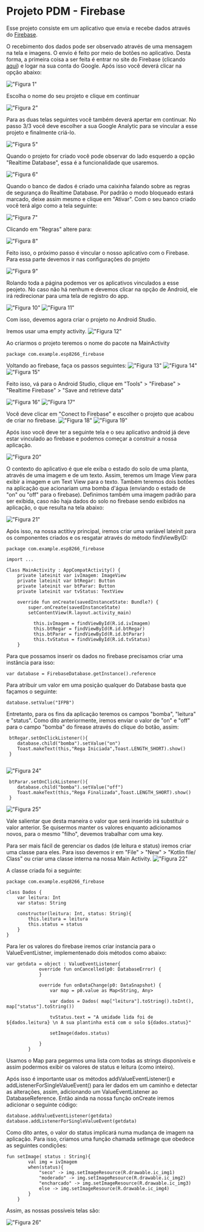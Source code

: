 # Projeto PDM - Firebase

Esse projeto consiste em um aplicativo que envia e recebe dados através do [Firebase](https://rockcontent.com/br/blog/firebase/).

O recebimento dos dados pode ser observado através de uma mensagem na tela e imagens. O envio é feito por meio de botões no aplicativo. Desta forma, a primeira coisa a ser feita é entrar no site do Firebase (clicando [aqui](https://firebase.google.com)) e logar na sua conta do Google. Após isso você deverá clicar na opção abaixo:

!["Figura 1"](./img/img_03.jpg)

Escolha o nome do seu projeto e clique em continuar 

!["Figura 2"](./img/img_04.jpg)

Para as duas telas seguintes você também deverá apertar em continuar. No passo 3/3 você deve escolher a sua Google Analytic para se vincular a esse projeto e finalmente criá-lo.

!["Figura 5"](./img/img_05.jpg)

Quando o projeto for criado você pode observar do lado esquerdo a opção "Realtime Database", essa é a funcionalidade que usaremos. 

!["Figura 6"](./img/img_06.jpg)

Quando o banco de dados é criado uma caixinha falando sobre as regras de segurança do Realtime Database. Por padrão o modo bloqueado estará marcado, deixe assim mesmo e clique em "Ativar". Com o seu banco criado você terá algo como a tela seguinte:

!["Figura 7"](./img/img_07.jpg)

Clicando em "Regras" altere para:

!["Figura 8"](./img/img_08.jpg)

Feito isso, o próximo passo é vincular o nosso aplicativo com o Firebase. Para essa parte devemos ir nas configurações do projeto

!["Figura 9"](./img/img_09.jpg)

Rolando toda a página podemos ver os aplicativos vinculados a esse peojeto. No caso não há nenhum e devemos clicar na opção de Android, ele irá redirecionar para uma tela de registro do app.

!["Figura 10"](./img/img_10.jpg)
!["Figura 11"](./img/img_11.jpg)


Com isso, devemos agora criar o projeto no Android Studio.

Iremos usar uma empty activity. 
!["Figura 12"](./img/img_1.jpg)

Ao criarmos o projeto teremos o nome do pacote na MainActivity
``` (kotlin)>
package com.example.esp8266_firebase
```
Voltando ao firebase, faça os passos seguintes:
!["Figura 13"](./img/img_12.jpg)
!["Figura 14"](./img/img_13.jpg)
!["Figura 15"](./img/img_14.jpg)

Feito isso, vá para o Android Studio, clique em "Tools" > "Firebase" > "Realtime Firebase" > "Save and retrieve data"

!["Figura 16"](./img/img_15.jpg)
!["Figura 17"](./img/img_16.jpg)

Você deve clicar em "Conect to Firebase" e escolher o projeto que acabou de criar no firebase.
!["Figura 18"](./img/img_17.jpg)
!["Figura 19"](./img/img_18.jpg)


Após isso você deve ter a seguinte tela e o seu aplicativo android já deve estar vinculado ao firebase e podemos começar a construir a nossa aplicação.

!["Figura 20"](./img/img_19.jpg)


O contexto do aplicativo é que ele exiba o estado do solo de uma planta, através de uma imagem e de um texto. Assim, teremos um Image View para exibir a imagem e um Text View para o texto. Também teremos dois botões na aplicação que acionariam uma bomba d'água (enviando o estado de "on" ou "off" para o firebase). Definimos também uma imagem padrão para ser exibida, caso não haja dados do solo no firebase sendo exibidos na aplicação, o que resulta na tela abaixo:

!["Figura 21"](./img/img_2.jpg)

Após isso, na nossa actitivy principal, iremos criar uma variável lateinit para os componentes criados e os resgatar através do método findViewByID:

``` (kotlin):
package com.example.esp8266_firebase

import ...

Class MainActivity : AppCompatActivity() {
    private lateinit var ivImagem: ImageView
    private lateinit var btRegar: Button
    private lateinit var btParar: Button
    private lateinit var tvStatus: TextView

    override fun onCreate(savedInstanceState: Bundle?) {
        super.onCreate(savedInstanceState)
        setContentView(R.layout.activity_main)

          this.ivImagem = findViewById(R.id.ivImagem)
          this.btRegar = findViewById(R.id.btRegar)
          this.btParar = findViewById(R.id.btParar)
          this.tvStatus = findViewById(R.id.tvStatus)
    }     
```
Para que possamos inserir os dados no firebase precisamos criar uma instância para isso:
``` (kotlin):
var database = FirebaseDatabase.getInstance().reference
```
Para atribuir um valor em uma posição qualquer do Database basta que façamos o seguinte:
```
database.setValue("IFPB")
```

Entretanto, para os fins da aplicação teremos os campos "bomba", "leitura" e "status". Como dito anteriormente, iremos enviar o valor de "on" e "off" para o campo "bomba" do firease através do clique do botão, assim: 

``` (kotlin):
 btRegar.setOnClickListener(){
    database.child("bomba").setValue("on")
    Toast.makeText(this,"Rega Iniciada",Toast.LENGTH_SHORT).show()
 }
 
```
!["Figura 24"](./img/img_24.jpg)

``` (kotlin):
 btParar.setOnClickListener(){
    database.child("bomba").setValue("off")
    Toast.makeText(this,"Rega Finalizada",Toast.LENGTH_SHORT).show()
 }

```
!["Figura 25"](./img/img_25.jpg)

Vale salientar que desta maneira o valor que será inserido irá substituir o valor anterior. Se quisermos manter os valores enquanto adicionamos novos, para o mesmo "filho", devemos trabalhar com uma key.

Para ser mais fácil de gerenciar os dados (de leitura e status) iremos criar uma classe para eles. Para isso devemos ir em "File" > "New" > "Kotlin file/ Class" ou criar uma classe interna na nossa Main Activity.
!["Figura 22"](./img/img_20.jpg)

A classe criada foi a seguinte:
```(kotlin):
package com.example.esp8266_firebase

class Dados {
    var leitura: Int
    var status: String

    constructor(leitura: Int, status: String){
        this.leitura = leitura
        this.status = status
    }
}
```
Para ler os valores do firebase iremos criar instancia para o ValueEventListner, implementenado dois métodos como abaixo:

``` (kotlin):
var getdata = object : ValueEventListener{
            override fun onCancelled(p0: DatabaseError) {
            }

            override fun onDataChange(p0: DataSnapshot) {
                var map = p0.value as Map<String, Any>

                var dados = Dados( map["leitura"].toString().toInt(),  map["status"].toString())

                tvStatus.text = "A umidade lida foi de ${dados.leitura} \n A sua plantinha está com o solo ${dados.status}"

                setImage(dados.status)

            }
        }
```
Usamos o Map para pegarmos uma lista com todas as strings disponíveis e assim podermos exibir os valores de status e leitura (como inteiro).

Após isso é importante usar os métodos addValueEventListener() e addListenerForSingleValueEvent() para ler dados em um caminho e detectar as alterações, assim, adicionando um ValueEventListener ao DatabaseReference. Então ainda na nossa função onCreate iremos adicionar o seguinte código:
``` (kotlin):
database.addValueEventListener(getdata)
database.addListenerForSingleValueEvent(getdata)
```

Como dito antes, o valor do status implicará numa mudança de imagem na aplicação. Para isso, criamos uma função chamada setImage que obedece as seguintes condições:
``` (kotlin):
fun setImage( status : String){
        val img = ivImagem
        when(status){
            "seco" -> img.setImageResource(R.drawable.ic_img1)
            "moderado" -> img.setImageResource(R.drawable.ic_img2)
            "encharcado" -> img.setImageResource(R.drawable.ic_img3)
            else -> img.setImageResource(R.drawable.ic_img4)
        }
    }
```
Assim, as nossas possíveis telas são:

!["Figura 26"](./img/img_26.jpg)
